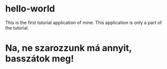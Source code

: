 # hello-world
This is the first tutorial application of mine.
This application is only a part of the tutorial.
# Na, ne szarozzunk má annyit, basszátok meg!
